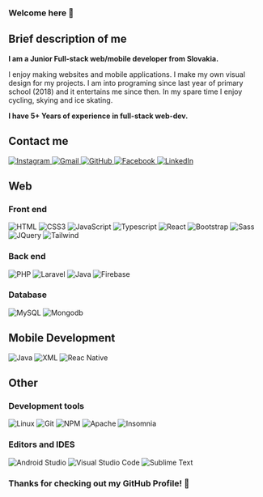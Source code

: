 ### Welcome here 👋

## Brief description of me
**I am a Junior Full-stack web/mobile developer from Slovakia.**


I enjoy making websites and mobile applications. I make my own visual design for my projects. I am into programing since last year of primary school (2018) and it entertains me since then. In my spare time I enjoy cycling, skying and ice skating.


**I have 5+ Years of experience in full-stack web-dev.**

## Contact me

<a href="https://www.instagram.com/dzurikmichal"> 
    <img src="https://img.shields.io/badge/Instagram-E4405F?style=for-the-badge&logo=instagram&logoColor=white" title="Instagram"  alt="Instagram"/>
</a>
<a href="mailto:dzurikmichal.job@gmail.com"> 
    <img src="https://img.shields.io/badge/Gmail-D14836?style=for-the-badge&logo=gmail&logoColor=white" title="Gmail"  alt="Gmail"/>
</a>
<a href="https://github.com/Michal-Dzurik"> 
    <img src="https://img.shields.io/badge/GitHub-100000?style=for-the-badge&logo=github&logoColor=white" title="GitHub"  alt="GitHub"/>
</a>
<a href="https://www.facebook.com/profile.php?id=100009386056819"> 
    <img src="https://img.shields.io/badge/Facebook-%231877F2.svg?style=for-the-badge&logo=Facebook&logoColor=white" title="Facebook"  alt="Facebook"/>
</a>
<a  href="https://www.linkedin.com/in/michal-dzurik/">
    <img src="https://img.shields.io/badge/LinkedIn-0077B5?style=for-the-badge&logo=linkedin&logoColor=white" title="LinkedIn"  alt="LinkedIn"/>
</a>


## Web
### Front end

![HTML](https://img.shields.io/badge/HTML5-E34F26?style=for-the-badge&logo=html5&logoColor=white)
![CSS3](https://img.shields.io/badge/CSS3-1572B6?style=for-the-badge&logo=css3&logoColor=white "CSS")
![JavaScript](https://img.shields.io/badge/JavaScript-F7DF1E?style=for-the-badge&logo=javascript&logoColor=black "JavaScript")
![Typescript](https://img.shields.io/badge/TypeScript-007ACC?style=for-the-badge&logo=typescript&logoColor=white "Typescript")
![React](https://img.shields.io/badge/React-20232A?style=for-the-badge&logo=react&logoColor=61DAFB "React")
![Bootstrap](https://img.shields.io/badge/Bootstrap-563D7C?style=for-the-badge&logo=bootstrap&logoColor=white "Bootstrap")
![Sass](https://img.shields.io/badge/Sass-CC6699?style=for-the-badge&logo=sass&logoColor=white "SASS")
![JQuery](https://img.shields.io/badge/jQuery-0769AD?style=for-the-badge&logo=jquery&logoColor=white "JQuery")
![Tailwind](https://img.shields.io/badge/Tailwind-FFFFFF?style=for-the-badge&logo=tailwindcss&logoColor=blue "Tailwind")

### Back end
![PHP](https://img.shields.io/badge/PHP-777BB4?style=for-the-badge&logo=php&logoColor=white "PHP")
![Laravel](https://img.shields.io/badge/Laravel-F9322C?style=for-the-badge&logo=laravel&logoColor=white "Laravel")
![Java](https://img.shields.io/badge/Java-FFFFFF?style=for-the-badge&logo=java8&logoColor=blue "Java")
![Firebase](https://img.shields.io/badge/firebase-%23039BE5.svg?style=for-the-badge&logo=firebase "Firebase")

### Database
![MySQL](https://img.shields.io/badge/MySQL-0769AD?style=for-the-badge&logo=mysql&logoColor=white "MySQL")
![Mongodb](https://img.shields.io/badge/MongoDB-4EA94B?style=for-the-badge&logo=mongodb&logoColor=white "Mongodb")

## Mobile Development
![Java](https://img.shields.io/badge/Java-FFFFFF?style=for-the-badge&logo=java8&logoColor=blue "Java")
![XML](https://img.shields.io/badge/XML-000000?style=for-the-badge&logo=xml&logoColor=blue "XML")
![Reac Native](https://img.shields.io/badge/react_native-%23039BE5.svg?style=for-the-badge&logo=react_native "React Native")

## Other
### Development tools
![Linux](https://img.shields.io/badge/Linux-FCC624?style=for-the-badge&logo=linux&logoColor=black "Linux")
![Git](https://img.shields.io/badge/git-%23F05033.svg?style=for-the-badge&logo=git&logoColor=white "Git")
![NPM](https://img.shields.io/badge/NPM-%23000000.svg?style=for-the-badge&logo=npm&logoColor=white "Npm")
![Apache](https://img.shields.io/badge/apache-%23D42029.svg?style=for-the-badge&logo=apache&logoColor=white "Apache")
![Insomnia](https://img.shields.io/badge/Insomnia-black?style=for-the-badge&logo=insomnia&logoColor=5849BE "Insomnia")

### Editors and IDES
![Android Studio](https://img.shields.io/badge/Android%20Studio-3DDC84.svg?style=for-the-badge&logo=android-studio&logoColor=white)
![Visual Studio Code](https://img.shields.io/badge/VS%20Code-0078d7.svg?style=for-the-badge&logo=visual-studio-code&logoColor=white "Visual Studio Code")
![Sublime Text](https://img.shields.io/badge/sublime_text-%23575757.svg?style=for-the-badge&logo=sublime-text&logoColor=important "Sublime Text")


### **Thanks for checking out my GitHub Profile!** 🙏
